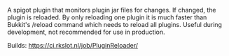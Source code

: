 A spigot plugin that monitors plugin jar files for changes. If changed, the plugin is reloaded. By only reloading one plugin it is much faster than Bukkit's /reload command which needs to reload all plugins. Useful during development, not recommended for use in production.

Builds: https://ci.rkslot.nl/job/PluginReloader/
